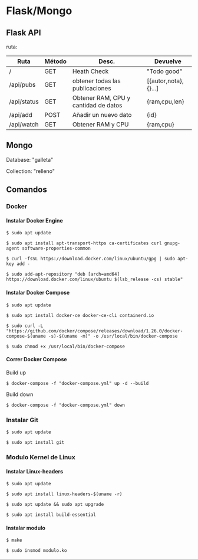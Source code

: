 # Flask/Mongo

## Flask API

ruta: 

| Ruta        | Método | Desc.                                | Devuelve             |
| ----------- | ------ | ------------------------------------ | -------------------- |
| /           | GET    | Heath Check                          | "Todo good"          |
| /api/pubs   | GET    | obtener todas las publicaciones      | [{autor,nota},{}...] |
| /api/status | GET    | Obtener RAM, CPU y cantidad de datos | {ram,cpu,len}        |
| /api/add    | POST   | Añadir un nuevo dato                 | {id}                 |
| /api/watch  | GET    | Obtener RAM y CPU                    | {ram,cpu}            |

## Mongo

Database: "galleta"

Collection: "relleno"

## Comandos

### Docker

#### Instalar Docker Engine

`$ sudo apt update`

`$ sudo apt install apt-transport-https ca-certificates curl gnupg-agent software-properties-common`

`$ curl -fsSL https://download.docker.com/linux/ubuntu/gpg | sudo apt-key add -`

`$ sudo add-apt-repository "deb [arch=amd64] https://download.docker.com/linux/ubuntu $(lsb_release -cs) stable"`

#### Instalar Docker Compose

`$ sudo apt update`

`$ sudo apt install docker-ce docker-ce-cli containerd.io`

`$ sudo curl -L "https://github.com/docker/compose/releases/download/1.26.0/docker-compose-$(uname -s)-$(uname -m)" -o /usr/local/bin/docker-compose`

`$ sudo chmod +x /usr/local/bin/docker-compose`

#### Correr Docker Compose
Build up

`$ docker-compose -f "docker-compose.yml" up -d --build`

Build down

`$ docker-compose -f "docker-compose.yml" down`

### Instalar Git

`$ sudo apt update`

`$ sudo apt install git`

### Modulo Kernel de Linux

#### Instalar Linux-headers

`$ sudo apt update`

`$ sudo apt install linux-headers-$(uname -r)`

`$ sudo apt update && sudo apt upgrade`

`$ sudo apt install build-essential`

#### Instalar modulo

`$ make`

`$ sudo insmod modulo.ko`